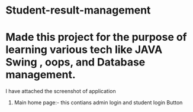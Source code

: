 # Student-result-management
# Made this project for the purpose of learning various tech like JAVA Swing , oops, and Database management.
I have attached the screenshot of application
1) Main home page:- this contians admin login and student login Button 


